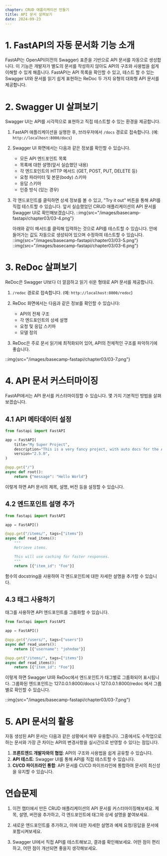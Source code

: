 ```yaml
---
chapter: CRUD 애플리케이션 만들기
title: API 문서 살펴보기
date: 2024-09-23
---
```


# 1. FastAPI의 자동 문서화 기능 소개

FastAPI는 OpenAPI(이전의 Swagger) 표준을 기반으로 API 문서를 자동으로 생성합니다. 이 기능은 개발자가 별도의 문서를 작성하지 않아도 API의 구조와 사용법을 쉽게 이해할 수 있게 해줍니다. FastAPI는 API 목록을 확인할 수 있고, 테스트 할 수 있는 Swagger UI와 문서를 읽기 쉽게 표현하는 ReDoc 두 가지 유형의 대화형 API 문서를 제공합니다.

# 2. Swagger UI 살펴보기

Swagger UI는 API를 시각적으로 표현하고 직접 테스트할 수 있는 환경을 제공합니다.

1. FastAPI 애플리케이션을 실행한 후, 브라우저에서 `/docs` 경로로 접속합니다. (예: `http://localhost:8000/docs`)

2. Swagger UI 화면에서는 다음과 같은 정보를 확인할 수 있습니다.
   - 모든 API 엔드포인트 목록
   - 목록에 대한 설명(앞서 실습했던 내용)
   - 각 엔드포인트의 HTTP 메서드 (GET, POST, PUT, DELETE 등)
   - 요청 파라미터 및 본문(body) 스키마
   - 응답 스키마
   - 인증 방식 (있는 경우)

3. 각 엔드포인트를 클릭하면 상세 정보를 볼 수 있고, "Try it out" 버튼을 통해 API를 직접 테스트할 수 있습니다. 앞서 실습했었던 CRUD 애플리케이션의 API 문서를 Swagger UI로 확인해보겠습니다.
    ::img{src="/images/basecamp-fastapi/chapter03/03-4.png"}
    
    아래와 같이 메서드를 클릭해 입력하는 것으로 API를 테스트할 수 있습니다. 안에 들어가는 값도 자동으로 생성되어 있으며 수정하여 테스트할 수 있습니다.
    ::img{src="/images/basecamp-fastapi/chapter03/03-5.png"}
    ::img{src="/images/basecamp-fastapi/chapter03/03-6.png"}

# 3. ReDoc 살펴보기

ReDoc은 Swagger UI보다 더 깔끔하고 읽기 쉬운 형태로 API 문서를 제공합니다.

1. `/redoc` 경로로 접속합니다. (예: `http://localhost:8000/redoc`)

2. ReDoc 화면에서는 다음과 같은 정보를 확인할 수 있습니다:

   - API의 전체 구조
   - 각 엔드포인트의 상세 설명
   - 요청 및 응답 스키마
   - 모델 정의

3. ReDoc은 주로 문서 읽기에 최적화되어 있어, API의 전체적인 구조를 파악하기에 좋습니다.

::img{src="/images/basecamp-fastapi/chapter03/03-7.png"}

# 4. API 문서 커스터마이징

FastAPI에서는 API 문서를 커스터마이징할 수 있습니다. 몇 가지 기본적인 방법을 살펴보겠습니다.

## 4.1 API 메타데이터 설정

```python
from fastapi import FastAPI

app = FastAPI(
    title="My Super Project",
    description="This is a very fancy project, with auto docs for the API and everything",
    version="2.5.0",
)

@app.get("/")
async def root():
    return {"message": "Hello World"}
```

이렇게 하면 API 문서의 제목, 설명, 버전 등을 설정할 수 있습니다.

## 4.2 엔드포인트 설명 추가

```python
from fastapi import FastAPI

app = FastAPI()

@app.get("/items/", tags=["items"])
async def read_items():
    """
    Retrieve items.

    This will use caching for faster responses.
    """
    return [{"item_id": "Foo"}]
```

함수의 docstring을 사용하여 각 엔드포인트에 대한 자세한 설명을 추가할 수 있습니다.

## 4.3 태그 사용하기

태그를 사용하면 API 엔드포인트를 그룹화할 수 있습니다.

```python
from fastapi import FastAPI

app = FastAPI()

@app.get("/users/", tags=["users"])
async def read_users():
    return [{"username": "johndoe"}]

@app.get("/items/", tags=["items"])
async def read_items():
    return [{"item_id": "Foo"}]
```

이렇게 하면 Swagger UI와 ReDoc에서 엔드포인트가 태그별로 그룹화되어 표시됩니다. 그룹화된 엔드포인트는 127.0.0.1:8000/docs 나 127.0.0.1:8000/redoc 에서 그룹별로 확인할 수 있습니다.

::img{src="/images/basecamp-fastapi/chapter03/03-7.png"}

# 5. API 문서의 활용

자동 생성된 API 문서는 다음과 같은 상황에서 매우 유용합니다. 그중에서도 수작업으로 하는 문서와 가장 큰 차이는 API의 변경사항을 실시간으로 반영할 수 있다는 점입니다.

1. **프론트엔드 개발자와의 협업**: API의 구조와 사용법을 쉽게 공유할 수 있습니다.
2. **API 테스트**: Swagger UI를 통해 API를 직접 테스트할 수 있습니다.
3. **CI/CD 파이프라인 통합**: API 문서를 CI/CD 파이프라인에 통합하여 문서의 최신성을 유지할 수 있습니다.

# 연습문제

1. 이전 챕터에서 만든 CRUD 애플리케이션의 API 문서를 커스터마이징해보세요. 제목, 설명, 버전을 추가하고, 각 엔드포인트에 태그와 상세 설명을 붙여보세요.

2. 새로운 엔드포인트를 추가하고, 이에 대한 자세한 설명과 예제 요청/응답을 문서에 포함시켜보세요.

3. Swagger UI에서 직접 API를 테스트해보고, 결과를 확인해보세요. 어떤 점이 편리하고, 어떤 점이 개선되면 좋을지 생각해보세요.
